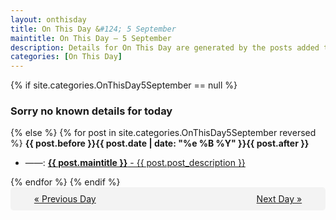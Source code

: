 ```yaml
---
layout: onthisday
title: On This Day &#124; 5 September
maintitle: On This Day — 5 September
description: Details for On This Day are generated by the posts added to the website so the content is subject to changes/updates over time.
categories: [On This Day]
---
```


{% if site.categories.OnThisDay5September == null %}
<h3>Sorry no known details for today</h3>
{% else %}
{% for post in site.categories.OnThisDay5September reversed %}
<strong>{{ post.before }}{{ post.date | date: "%e %B %Y" }}{{ post.after }}</strong>
<ul>
<li> ——: <a class="{{ post.class }}" href="{{ post.url }}"><strong>{{ post.maintitle }}</strong> - {{ post.post_description }}</a></li>
</ul>
{% endfor %}
{% endif %}

<div style="background-color: #f3f3f3; padding: 10px; border-radius: 5px; text-align: center; display: flex; justify-content: space-evenly;">
<a href="/onthisday/09/09-04">« Previous Day</a>
<span style="visibility:hidden;">[ Visit Leap Year February 29 ]</span>
<a href="/onthisday/09/09-06">Next Day »</a>
</div>
